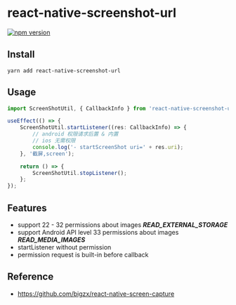 # react-native-screenshot-url

[![npm version](https://badge.fury.io/js/react-native-screenshot-url.svg)](https://badge.fury.io/js/react-native-screenshot-url)

## Install

```shell
yarn add react-native-screenshot-url
```

## Usage
```typescript
import ScreenShotUtil, { CallbackInfo } from 'react-native-screenshot-url';

useEffect(() => {
    ScreenShotUtil.startListener((res: CallbackInfo) => {
        // android 权限请求后置 & 内置
        // ios 无需权限
        console.log('- startScreenShot uri=' + res.uri);
    }, '截屏,screen');

    return () => {
        ScreenShotUtil.stopListener();
    };
});
```

## Features

- support 22 - 32 permissions about images ***READ_EXTERNAL_STORAGE***
- support Android API level 33 permissions about images ***READ_MEDIA_IMAGES***
- startListener without permission
- permission request is built-in before callback

## Reference

- https://github.com/bigzx/react-native-screen-capture
